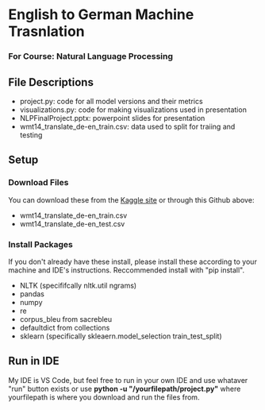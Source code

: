 # English to German Machine Trasnlation
### For Course: Natural Language Processing

## File Descriptions
- project.py: code for all model versions and their metrics
- visualizations.py: code for making visualizations used in presentation
- NLPFinalProject.pptx: powerpoint slides for presentation
- wmt14_translate_de-en_train.csv: data used to split for traiing and testing
  
## Setup
### Download Files
You can download these from the [Kaggle site](https://www.kaggle.com/datasets/mohamedlotfy50/wmt-2014-english-german) or through this Github above:
- wmt14_translate_de-en_train.csv
- wmt14_translate_de-en_test.csv

### Install Packages
If you don't already have these install, please install these according to your machine and IDE's instructions. Reccommended install with "pip install".
- NLTK (specififcally nltk.util ngrams)
- pandas
- numpy
- re
- corpus_bleu from sacrebleu
- defaultdict from collections
- sklearn (specifically skleaern.model_selection train_test_split)
  
## Run in IDE
My IDE is VS Code, but feel free to run in your own IDE and use whataver "run" button exists or use **python -u "/yourfilepath/project.py"** where yourfilepath is where you download and run the files from.
